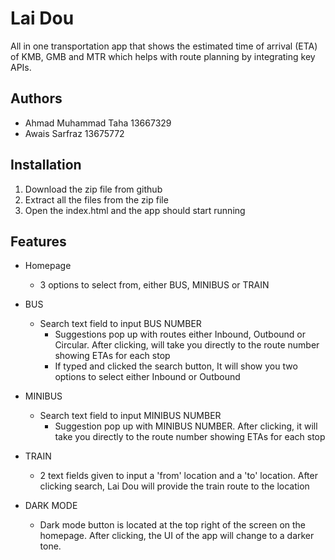 # Lai Dou
All in one transportation app that shows the estimated time of arrival (ETA) of KMB, GMB and MTR which helps with route planning by integrating key APIs. 
## Authors

- Ahmad Muhammad Taha 13667329
- Awais Sarfraz 13675772



## Installation

1. Download the zip file from github
2. Extract all the files from the zip file
3. Open the index.html and the app should start running
## Features

- Homepage
    - 3 options to select from, either BUS, MINIBUS or TRAIN
    
- BUS
    - Search text field to input BUS NUMBER
        - Suggestions pop up with routes either Inbound, Outbound or Circular. After clicking, will take you directly to the route number showing ETAs for each stop
        - If typed and clicked the search button, It will show you two options to select either Inbound or Outbound
        
- MINIBUS
    - Search text field to input MINIBUS NUMBER
        - Suggestion pop up with MINIBUS NUMBER. After clicking, it will take you directly to the route number showing ETAs for each stop
        
- TRAIN
    - 2 text fields given to input a 'from' location and a 'to' location. After clicking search, Lai Dou will provide the train route to the location

- DARK MODE
    - Dark mode button is located at the top right of the screen on the homepage. After clicking, the UI of the app will change to a darker tone.
